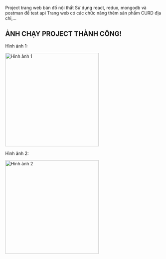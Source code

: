 Project trang web bán đồ nội thất
Sử dụng react, redux, mongodb và postman để test api
Trang web có các chức năng thêm sản phẩm CURD địa chỉ,...

## ẢNH CHẠY PROJECT THÀNH CÔNG!

<p>Hình ảnh 1:</p>
<img src="../../../images/image1.jpg" alt="Hình ảnh 1" width="300"/>

<p>Hình ảnh 2:</p>
<img src="./images/image2.jpg" alt="Hình ảnh 2" width="300"/>

